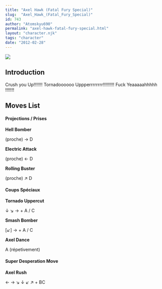 ```yaml
---
title: "Axel Hawk (Fatal Fury Special)"
slug:  "Axel_Hawk_(Fatal_Fury_Special)"
id: 743
author: "Atomskyu690"
permalink: "axel-hawk-fatal-fury-special.html"
layout: "character.njk"
tags: "character"
date: "2012-02-28"
---
```


![](/images/Axel.PNG)  

## Introduction

Crush you Up!!!!!!! Tornadoooooo Uppperrrrrrrr!!!!!!!!! Fuck
Yeaaaaahhhhh !!!!!!!

## Moves List

#### Projections / Prises

**Hell Bomber**

(proche) → D

**Electric Attack**

(proche) ← D

**Rolling Buster**

(proche) ↗ D

#### Coups Spéciaux

**Tornado Uppercut**

↓ ↘ → + A / C

**Smash Bomber**

\[↙\] → + A / C

**Axel Dance**

A (répetivement)

#### Super Desperation Move

**Axel Rush**

← → ↘ ↓ ↙ ↗ + BC
